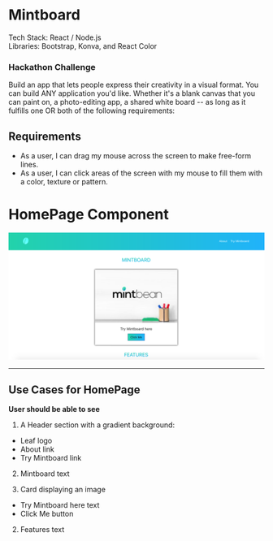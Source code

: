# Mintboard

Tech Stack: React / Node.js \
Libraries: Bootstrap, Konva, and React Color 

### Hackathon Challenge

Build an app that lets people express their creativity in a visual format. You can build ANY application you'd like. Whether it's a blank canvas that you can paint on, a photo-editing app, a shared white board -- as long as it fulfills one OR both of the following requirements:

## Requirements

* As a user, I can drag my mouse across the screen to make free-form lines.
* As a user, I can click areas of the screen with my mouse to fill them with a color, texture or pattern.

# HomePage Component
![homepage](/public/images/homepage/homepage_header_section.png)

---

## Use Cases for HomePage 

**User should be able to see**

1. A Header section with a gradient background:
  * Leaf logo
  * About link
  * Try Mintboard link

2. Mintboard text

3. Card displaying an image
  * Try Mintboard here text
  * Click Me button

2. Features text

